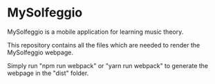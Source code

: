 # MySolfeggio

MySolfeggio is a mobile application for learning music theory. 

This repository contains all the files which are needed to render the MySolfeggio webpage. 

Simply run "npm run webpack" or "yarn run webpack" to generate the webpage in the "dist" folder. 
